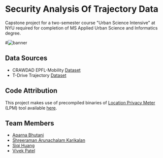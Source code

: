 # Security Analysis Of Trajectory Data
Capstone project for a two-semester course "Urban Science Intensive" at NYU required for completion of MS Applied Urban Science and Informatics degree.

#![banner](https://user-images.githubusercontent.com/67573434/87885518-a8351900-c9e4-11ea-9ca4-4c348a76b5c5.gif)
## Data Sources
* CRAWDAD EPFL-Mobility [Dataset](https://crawdad.org/epfl/mobility/20090224/)
* T-Drive Trajectory [Dataset](https://www.microsoft.com/en-us/research/publication/t-drive-trajectory-data-sample/)

## Code Attribution
This project makes use of precompiled binaries of [Location Privacy Meter](https://github.com/privacytrustlab/location_privacy_meter) (LPM) tool available [here](https://icapeople.epfl.ch/rshokri/lpm/doc/).

## Team Members
* [Aparna Bhutani]()
* [Shreeraman Arunachalam Karikalan]()
* [Siqi Huang]()
* [Vivek Patel](https://github.com/necrote)
